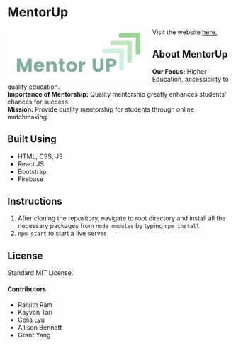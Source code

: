 # MentorUp
<img src="./my-app/public/mentorLogo.jpg"
     alt="Markdown Monster icon"
     style="float: left; margin-right: 10px;" />

Visit the website <a href="https://spicyfood-mentorup.web.app/">here.</a>

## About MentorUp

**Our Focus:** Higher Education, accessibility to quality education.
<br>
**Importance of Mentorship:** Quality mentorship greatly enhances students' chances for success.
<br>
**Mission:** Provide quality mentorship for students through online matchmaking.

## Built Using

- HTML, CSS, JS
- React.JS
- Bootstrap
- Firebase

## Instructions

1) After cloning the repository, navigate to root directory and install all the necessary packages from `node_modules` by typing `npm install`
2) `npm start` to start a live server

## License

Standard MIT License.

#### Contributors

- Ranjith Ram
- Kayvon Tari
- Celia Lyu
- Allison Bennett
- Grant Yang
